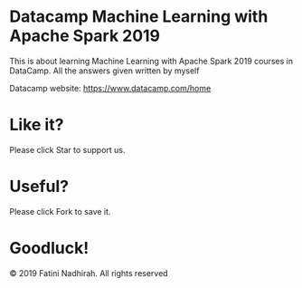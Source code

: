 # Datacamp Machine Learning with Apache Spark 2019
This is about learning Machine Learning with Apache Spark 2019 courses in DataCamp. All the answers given written by myself


Datacamp website: https://www.datacamp.com/home

  # Like it? 
  Please click Star to support us.
  
  # Useful?
  Please click Fork to save it.
  
  # Goodluck!

© 2019 Fatini Nadhirah. All rights reserved
